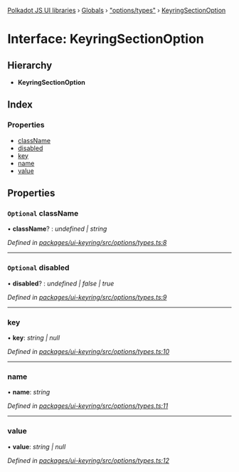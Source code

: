 [Polkadot JS UI libraries](../README.md) › [Globals](../globals.md) › ["options/types"](../modules/_options_types_.md) › [KeyringSectionOption](_options_types_.keyringsectionoption.md)

# Interface: KeyringSectionOption

## Hierarchy

* **KeyringSectionOption**

## Index

### Properties

* [className](_options_types_.keyringsectionoption.md#optional-classname)
* [disabled](_options_types_.keyringsectionoption.md#optional-disabled)
* [key](_options_types_.keyringsectionoption.md#key)
* [name](_options_types_.keyringsectionoption.md#name)
* [value](_options_types_.keyringsectionoption.md#value)

## Properties

### `Optional` className

• **className**? : *undefined | string*

*Defined in [packages/ui-keyring/src/options/types.ts:8](https://github.com/polkadot-js/ui/blob/7e0171bb/packages/ui-keyring/src/options/types.ts#L8)*

___

### `Optional` disabled

• **disabled**? : *undefined | false | true*

*Defined in [packages/ui-keyring/src/options/types.ts:9](https://github.com/polkadot-js/ui/blob/7e0171bb/packages/ui-keyring/src/options/types.ts#L9)*

___

###  key

• **key**: *string | null*

*Defined in [packages/ui-keyring/src/options/types.ts:10](https://github.com/polkadot-js/ui/blob/7e0171bb/packages/ui-keyring/src/options/types.ts#L10)*

___

###  name

• **name**: *string*

*Defined in [packages/ui-keyring/src/options/types.ts:11](https://github.com/polkadot-js/ui/blob/7e0171bb/packages/ui-keyring/src/options/types.ts#L11)*

___

###  value

• **value**: *string | null*

*Defined in [packages/ui-keyring/src/options/types.ts:12](https://github.com/polkadot-js/ui/blob/7e0171bb/packages/ui-keyring/src/options/types.ts#L12)*
